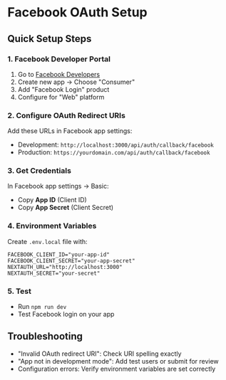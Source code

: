 # Facebook OAuth Setup

## Quick Setup Steps

### 1. Facebook Developer Portal
1. Go to [Facebook Developers](https://developers.facebook.com/)
2. Create new app → Choose "Consumer"
3. Add "Facebook Login" product
4. Configure for "Web" platform

### 2. Configure OAuth Redirect URIs
Add these URLs in Facebook app settings:
- Development: `http://localhost:3000/api/auth/callback/facebook`
- Production: `https://yourdomain.com/api/auth/callback/facebook`

### 3. Get Credentials
In Facebook app settings → Basic:
- Copy **App ID** (Client ID)
- Copy **App Secret** (Client Secret)

### 4. Environment Variables
Create `.env.local` file with:
```env
FACEBOOK_CLIENT_ID="your-app-id"
FACEBOOK_CLIENT_SECRET="your-app-secret"
NEXTAUTH_URL="http://localhost:3000"
NEXTAUTH_SECRET="your-secret"
```

### 5. Test
- Run `npm run dev`
- Test Facebook login on your app

## Troubleshooting
- "Invalid OAuth redirect URI": Check URI spelling exactly
- "App not in development mode": Add test users or submit for review
- Configuration errors: Verify environment variables are set correctly 